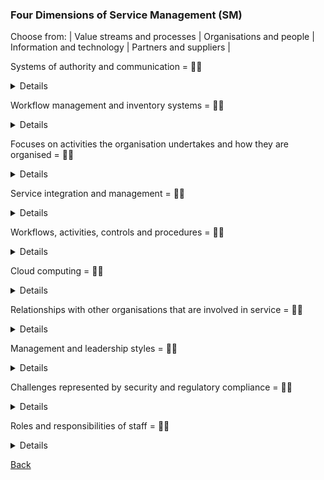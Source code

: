 ### Four Dimensions of Service Management (SM)

Choose from: | Value streams and processes | Organisations and people | Information and technology | Partners and suppliers |

Systems of authority and communication = :man_shrugging:
<details>
Systems of authority and communication = <b>Organisations and People</b>
</details>

Workflow management and inventory systems = :woman_shrugging:
<details>
Workflow management and inventory systems = <b>Information and Technology</b>
</details>

Focuses on activities the organisation undertakes and how they are organised = :man_shrugging:
<details>
Focuses on activities the organisation undertakes and how they are organised = <b>Value Streams and Processes</b>
</details>

Service integration and management = :woman_shrugging:
<details>
Service integration and management = <b>Partners and Suppliers</b>
</details>

Workflows, activities, controls and procedures = :man_shrugging:
<details>
Workflows, activities, controls and procedures = <b>Value Streams and Processes</b>
</details>

Cloud computing = :woman_shrugging:
<details>
Cloud computing = <b>Information and Technology</b>
</details>

Relationships with other organisations that are involved in service = :man_shrugging:
<details>
Relationships with other organisations that are involved in service = <b>Partners and Suppliers</b>
</details>

Management and leadership styles = :woman_shrugging:
<details>
Management and leadership styles = <b>Organisations and People</b>
</details>

Challenges represented by security and regulatory compliance = :man_shrugging:
<details>
Challenges represented by security and regulatory compliance = <b>Information and Technology</b>
</details>

Roles and responsibilities of staff = :woman_shrugging:
<details>
Roles and responsibilities of staff = <b>Organisations and People</b>
</details>

[Back](README.md)
